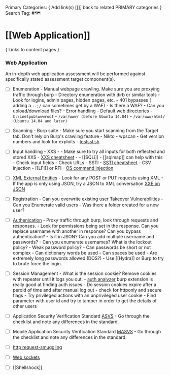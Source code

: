 Primary Categories: { Add link(s) [[]] back to related PRIMARY categories }
Search Tag: #🗺  

# [[Web Application]]  
{ Links to content pages }



### Web Application
An in-depth web application assessment will be performed against specifically stated assessment target component(s).

- [ ] Enumeration
                -  Manual webpage crawling. Make sure you are proxying traffic through burp
                - Directory enumeration with dirb or similar tools
                - Look for logins, admin pages, hidden pages, etc.
                - 401 bypasses ( adding a `..;/` can sometimes get by a WAF)
                - Is there a WAF?
                - Can you upload/download files?
                - Error handling
                - Default web directories 
                                - `C:\inetpub\wwwroot`
                                - `/var/www/ (before Ubuntu 14.04)` 
                                - `/var/www/html/ (Ubuntu 14.04 and later)`
- [ ] Scanning
                - Burp suite - Make sure you start scanning from the Target tab. Don't rely on Burp's crawling feature
                - Nikto
                - wpscan
                - Get version numbers and look for exploits
                - [testssl.sh](https://github.com/drwetter/testssl.sh) 
- [ ] Input handling
                - XXS - 
                                - Make sure to try all inputs for both reflected and stored XXS
                                - [XXS cheatsheet](https://cheatsheetseries.owasp.org/cheatsheets/XSS_Filter_Evasion_Cheat_Sheet.html)
                                - <script>alert(‘XSS’)</script>
                - [[SQLi]] - [[sqlmap]] can help with this
				                - Check input fields
				                - Check URLs
                - SSTI - [SSTI cheatsheet](https://github.com/swisskyrepo/PayloadsAllTheThings/tree/master/Server%20Side%20Template%20Injection)
                - CSV injection
                - [[LFI]] or RFI
                - [OS command injection](https://portswigger.net/web-security/os-command-injection)
- [ ] [XML External Entities](https://owasp.org/www-community/vulnerabilities/XML_External_Entity_(XXE)_Processing)
                - Look for any POST or PUT requests using XML
                - If the app is only using JSON, try a JSON to XML conversation [XXE on JSON](https://www.netspi.com/blog/technical/web-application-penetration-testing/playing-content-type-xxe-json-endpoints/)
- [ ] Registration
                - Can you overwrite existing user [Takeover Vulnerabilities](https://book.hacktricks.xyz/pentesting-web/registration-vulnerabilities)
                - Can you Enumerate valid users 
                                - Was there a folder created for a new user?
- [ ] [Authenication](https://portswigger.net/web-security/authentication)
                - Proxy traffic through burp, look through requests and responses. 
                                - Look for permissions being set in the response. Can you replace username with another in response? Can you bypass authentication?
                                - Is it in JSON? Can you add multiple username and passwords?
                - Can you enumerate usernames? What is the lockout policy?
                - Weak password policy?
                                - Can passwords be short or not complex
                                - Can dictionary words be used
                                - Can spaces be used
                                - Are extremely long passwords allowed (DOS?)
                - Use [[Hydra]] or Burp to try to brute force the login.
- [ ] Session Management
                - What is the session cookie? Remove cookies with repeater until it logs you out.
                - [auth analyzer](https://portswigger.net/bappstore/7db49799266c4f85866f54d9eab82c89) burp extension is really good at finding auth issues
                - Do session cookies expire after a peroid of time and after manual log out
                - check for httponly and secure flags
                - Try privileged actions with an unprivileged user cookie
                - Find parameter with user id and try to tamper in order to get the details of other users
- [ ] Application Security Verification Standard [ASVS](https://github.com/OWASP/ASVS)
                - Go through the checklist and note any differences in the standard. 
- [ ] Mobile Application Security Verification Standard [MASVS](https://github.com/OWASP/owasp-masvs)
                - Go through the checklist and note any differences in the standard. 
- [ ] [http request-smuggling](https://portswigger.net/web-security/request-smuggling)
- [ ] [Web sockets](https://portswigger.net/web-security/websockets)
- [ ] [[Shellshock]]



